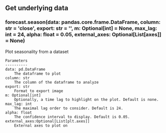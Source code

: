 ## Get underlying data 
### forecast.season(data: pandas.core.frame.DataFrame, column: str = 'close', export: str = '', m: Optional[int] = None, max_lag: int = 24, alpha: float = 0.05, external_axes: Optional[List[axes]] = None)

Plot seasonality from a dataset

    Parameters
    ----------
    data: pd.DataFrame
        The dataframe to plot
    column: str
        The column of the dataframe to analyze
    export: str
        Format to export image
    m: Optional[int]
        Optionally, a time lag to highlight on the plot. Default is none.
    max_lag: int
        The maximal lag order to consider. Default is 24.
    alpha: float
        The confidence interval to display. Default is 0.05.
    external_axes:Optional[List[plt.axes]]
        External axes to plot on

